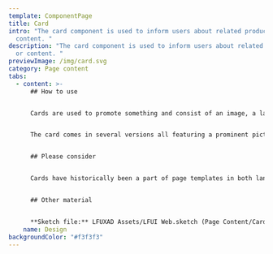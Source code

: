 ```yaml
---
template: ComponentPage
title: Card
intro: "The card component is used to inform users about related products or
  content. "
description: "The card component is used to inform users about related products
  or content. "
previewImage: /img/card.svg
category: Page content
tabs:
  - content: >-
      ## How to use


      Cards are used to promote something and consist of an image, a label, date stamp and some text. Cards are typically placed at the bottom of a page to displaying informational or promotional content to users.


      The card comes in several versions all featuring a prominent picture at the top followed by a heading and short text. They all feature a date stamp, but its placement varies between designs (in some implementations the date stamp is replaced by a label such as “Erbjudande” or “Just nu”, but they aren’t part of LFUI).


      ## Please consider


      Cards have historically been a part of page templates in both lansforsakringar.se and Mina sidor, but their future usage is under consideration as page templates are being redesigned so please check if the component still should be used before using it!


      ## Other material


      **Sketch file:** LFUXAD Assets/LFUI Web.sketch (Page Content/Card)
    name: Design
backgroundColor: "#f3f3f3"
---
```

